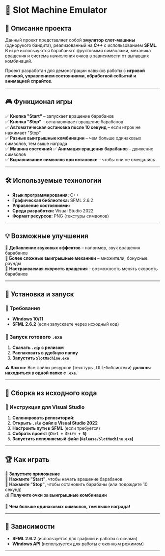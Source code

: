# 🎰 Slot Machine Emulator  

## 📌 Описание проекта  
Данный проект представляет собой **эмулятор слот-машины** (однорукого бандита), реализованный на **C++** с использованием **SFML**. В игре используются барабаны с фруктовыми символами, механика вращения и система начисления очков в зависимости от выпавших комбинаций.

Проект разработан для демонстрации навыков работы с **игровой логикой, управлением состояниями, обработкой событий и анимацией спрайтов**.

---

## 🎮 **Функционал игры**  
✅ **Кнопка "Start"** – запускает вращение барабанов  
✅ **Кнопка "Stop"** – останавливает вращение барабанов  
✅ **Автоматическая остановка после 10 секунд** – если игрок не нажимает "Stop"  
✅ **Разные выигрышные комбинации** – чем больше одинаковых символов, тем выше награда  
✅ **Машина состояний**
✅ **Анимация вращения барабанов** – движение символов  
✅ **Выравнивание символов при остановке** – чтобы они не смещались  

---

## 🛠 **Используемые технологии**  
- **Язык программирования:** C++  
- **Графическая библиотека:** SFML 2.6.2  
- **Управление состояниями:**
- **Среда разработки:** Visual Studio 2022  
- **Формат ресурсов:** PNG (текстуры символов)  

---

## 💡 **Возможные улучшения**  
🔹 **Добавление звуковых эффектов** – например, звук вращения барабанов  
🔹 **Более сложные выигрышные механики** – множители, бонусные раунды  
🔹 **Настраиваемая скорость вращения** – возможность менять скорость барабанов  

---

## 📂 **Установка и запуск**  

### **🔹 Требования**  
- **Windows 10/11**  
- **SFML 2.6.2** (если запускаете через исходный код)  

### **🔹 Запуск готового `.exe`**  
1. **Скачать `.zip` с релизом**  
2. **Распаковать в удобную папку**  
3. **Запустить `SlotMachine.exe`**  

**⚠ Важно:** Все файлы ресурсов (текстуры, DLL-библиотеки) **должны находиться в одной папке с `.exe`**.

---

## 📁 **Сборка из исходного кода**  

### **🔹 Инструкция для Visual Studio**  
1. **Склонировать репозиторий:**  
2. **Открыть `.sln` файл в Visual Studio 2022**  
3. **Настроить пути к SFML** (если требуется)  
4. **Собрать проект (`Ctrl + Shift + B`)**  
5. **Запустить исполняемый файл (`Release/SlotMachine.exe`)**  

---

## 🏆 **Как играть**  
🎰 **Запустите приложение**  
🎲 **Нажмите "Start"**, чтобы начать вращение барабанов  
🛑 **Нажмите "Stop"**, чтобы остановить барабаны (или подождите 10 секунд)  
💰 **Получите очки за выигрышные комбинации**  

👑 **Чем больше одинаковых символов, тем выше награда!**  

---

## 📌 **Зависимости**  
- **SFML 2.6.2** (используется для графики и работы с окнами)  
- **Windows API** (используется для работы с оконным режимом)  

---
